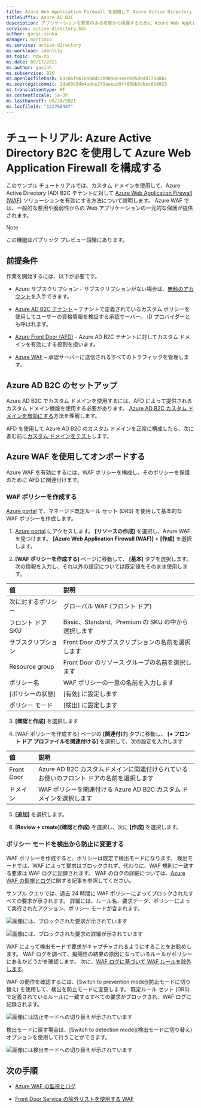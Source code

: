 ```yaml
---
title: Azure Web Application Firewall を使用して Azure Active Directory B2C を構成するためのチュートリアル
titleSuffix: Azure AD B2C
description: アプリケーションを悪意のある攻撃から保護するために Azure Web Application Firewall を使用して Azure Active Directory B2C を構成するためのチュートリアル
services: active-directory-b2c
author: gargi-sinha
manager: martinco
ms.service: active-directory
ms.workload: identity
ms.topic: how-to
ms.date: 08/17/2021
ms.author: gasinh
ms.subservice: B2C
ms.openlocfilehash: 03c66f9610ab8dc309098e1eee695ded477938bc
ms.sourcegitcommit: 2da83b54b4adce2f9aeeed9f485bb3dbec6b8023
ms.translationtype: HT
ms.contentlocale: ja-JP
ms.lasthandoff: 08/24/2021
ms.locfileid: "122768447"
---
```

# <a name="tutorial-configure-azure-web-application-firewall-with-azure-active-directory-b2c"></a>チュートリアル: Azure Active Directory B2C を使用して Azure Web Application Firewall を構成する

このサンプル チュートリアルでは、カスタム ドメインを使用して、Azure Active Directory (AD) B2C テナントに対して [Azure Web Application Firewall (WAF)](https://azure.microsoft.com/services/web-application-firewall/#overview) ソリューションを有効にする方法について説明します。 Azure WAF では、一般的な悪用や脆弱性からの Web アプリケーションの一元的な保護が提供されます。

>[!NOTE]
>この機能はパブリック プレビュー段階にあります。

## <a name="prerequisites"></a>前提条件

作業を開始するには、以下が必要です。

- Azure サブスクリプション – サブスクリプションがない場合は、[無料のアカウント](https://azure.microsoft.com/free/)を入手できます。

- [Azure AD B2C テナント](tutorial-create-tenant.md) – テナントで定義されているカスタム ポリシーを使用してユーザーの資格情報を検証する承認サーバー。  ID プロバイダーとも呼ばれます。

- [Azure Front Door (AFD)](https://docs.microsoft.com/azure/frontdoor/) – Azure AD B2C テナントに対してカスタム ドメインを有効にする役割を担います。  

- [Azure WAF](https://azure.microsoft.com/services/web-application-firewall/#overview) – 承認サーバーに送信されるすべてのトラフィックを管理します。

## <a name="azure-ad-b2c-setup"></a>Azure AD B2C のセットアップ

Azure AD B2C でカスタム ドメインを使用するには、AFD によって提供されるカスタム ドメイン機能を使用する必要があります。 [Azure AD B2C カスタム ドメインを有効にする](https://docs.microsoft.com/azure/active-directory-b2c/custom-domain?pivots=b2c-user-flow)方法を理解します。  

AFD を使用して Azure AD B2C のカスタム ドメインを正常に構成したら、次に進む前に[カスタム ドメインをテスト](https://docs.microsoft.com/azure/active-directory-b2c/custom-domain?pivots=b2c-custom-policy#test-your-custom-domain)します。  

## <a name="onboard-with-azure-waf"></a>Azure WAF を使用してオンボードする

Azure WAF を有効にするには、WAF ポリシーを構成し、そのポリシーを保護のために AFD に関連付けます。

### <a name="create-a-waf-policy"></a>WAF ポリシーを作成する

[Azure portal](https://portal.azure.com) で、マネージド既定ルール セット (DRS) を使用して基本的な WAF ポリシーを作成します。

1. [Azure portal](https://portal.azure.com) にアクセスします。 **[リソースの作成]** を選択し、Azure WAF を見つけます。 **[Azure Web Application Firewall (WAF)]**  >  **[作成]** を選択します。

2. **[WAF ポリシーを作成する]** ページに移動して、 **[基本]** タブを選択します。次の情報を入力し、それ以外の設定については既定値をそのまま使用します。

| 値 | 説明 |
|:--------|:-------|
| 次に対するポリシー | グローバル WAF (フロント ドア)|
| フロント ドア SKU | Basic、Standard、Premium の SKU の中から選択します |
|サブスクリプション | Front Door のサブスクリプションの名前を選択します |
| Resource group | Front Door のリソース グループの名前を選択します |
| ポリシー名 | WAF ポリシーの一意の名前を入力します |
| [ポリシーの状態] | [有効] に設定します |
| ポリシー モード | [検出] に設定します |

3. **[確認と作成]** を選択します

4. [WAF ポリシーを作成する] ページの **[関連付け]** タブに移動し、 **[+ フロント ドア プロファイルを関連付ける]** を選択して、次の設定を入力します

| 値 | 説明 |
|:----|:------|
| Front Door | Azure AD B2C カスタムドメインに関連付けられているお使いのフロント ドアの名前を選択します |
| ドメイン | WAF ポリシーを関連付ける Azure AD B2C カスタム ドメインを選択します|

5. **[追加]** を選択します。

6. **[Review + create]\(確認と作成\)** を選択し、次に **[作成]** を選択します。

### <a name="change-policy-mode-from-detection-to-prevention"></a>ポリシー モードを検出から防止に変更する

WAF ポリシーを作成すると、ポリシーは既定で検出モードになります。 検出モードでは、WAF によって要求はブロックされず、代わりに、WAF 規則に一致する要求は WAF ログに記録されます。 WAF のログの詳細については、[Azure WAF の監視とログ](https://docs.microsoft.com/azure/web-application-firewall/afds/waf-front-door-monitor)に関する記事を参照してください。

サンプル クエリでは、過去 24 時間に WAF ポリシーによってブロックされたすべての要求が示されます。 詳細には、ルール名、要求データ、ポリシーによって実行されたアクション、ポリシー モードが含まれます。

![画像には、ブロックされた要求が示されています](./media/partner-azure-web-application-firewall/blocked-requests-query.png)

![画像には、ブロックされた要求の詳細が示されています](./media/partner-azure-web-application-firewall/blocked-requests-details.png)

WAF によって検出モードで要求がキャプチャされるようにすることをお勧めします。 WAF ログを調べて、擬陽性の結果の原因になっているルールがポリシーにあるかどうかを確認します。 次に、[WAF ログに基づいて WAF ルールを除外します](https://docs.microsoft.com/azure/web-application-firewall/afds/waf-front-door-exclusion#define-exclusion-based-on-web-application-firewall-logs)。

WAF の動作を確認するには、[Switch to prevention mode]\(防止モードに切り替え\) を使用して、検出を防止モードに変更します。 既定ルール セット (DRS) で定義されているルールに一致するすべての要求がブロックされ、WAF ログに記録されます。

![画像には防止モードへの切り替えが示されています](./media/partner-azure-web-application-firewall/switch-to-prevention-mode.png)

検出モードに戻す場合は、[Switch to detection mode]\(検出モードに切り替え\) オプションを使用して行うことができます。

![画像には検出モードへの切り替えが示されています](./media/partner-azure-web-application-firewall/switch-to-detection-mode.png)

## <a name="next-steps"></a>次の手順

- [Azure WAF の監視とログ](https://docs.microsoft.com/azure/web-application-firewall/afds/waf-front-door-monitor/)

- [Front Door Service の除外リストを使用する WAF](https://docs.microsoft.com/azure/web-application-firewall/afds/waf-front-door-exclusion/)
